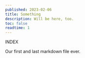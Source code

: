```yaml
---
published: 2023-02-06
title: Something
description: Will be here, too.
toc: false
readtime: 1
---
```


INDEX

Our first and last markdown file ever.
